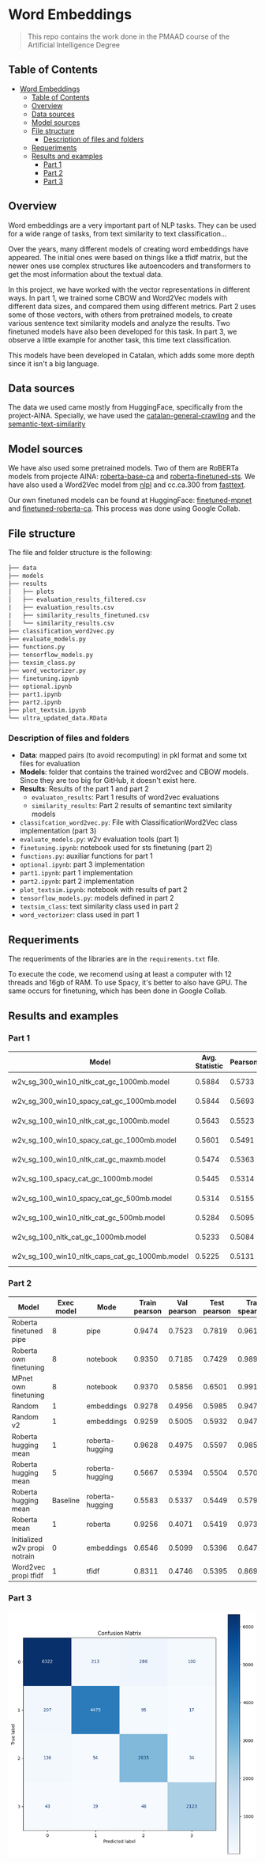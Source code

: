 # Word Embeddings

> This repo contains the work done in the PMAAD course of the Artificial Intelligence Degree


## Table of Contents

- [Word Embeddings](#word-embeddings)
  - [Table of Contents](#table-of-contents)
  - [Overview](#overview)
  - [Data sources](#data-sources)
  - [Model sources](#model-sources)
  - [File structure](#file-structure)
    - [Description of files and folders](#description-of-files-and-folders)
  - [Requeriments](#requeriments)
  - [Results and examples](#results-and-examples)
    - [Part 1](#part-1)
    - [Part 2](#part-2)
    - [Part 3](#part-3)

## Overview

Word embeddings are a very important part of NLP tasks. They can be used for a wide range of tasks, from text similarity to text classification...

Over the years, many different models of creating word embeddings have appeared. The initial ones were based on things like a tfidf matrix, but the newer ones use complex structures like autoencoders and transformers to get the most information about the textual data.

In this project, we have worked with the vector representations in different ways. In part 1, we trained some CBOW and Word2Vec models with different data sizes, and compared them using different metrics. Part 2 uses some of those vectors, with others from pretrained models, to create various sentence text similarity models and analyze the results. Two finetuned models have also been developed for this task. In part 3, we observe a little example for another task, this time text classification.

This models have been developed in Catalan, which adds some more depth since it isn't a big language.

## Data sources

The data we used came mostly from HuggingFace, specifically from the project-AINA. Specially, we have used the [catalan-general-crawling](https://huggingface.co/datasets/projecte-aina/catalan_general_crawling) and the [semantic-text-similarity](https://huggingface.co/datasets/projecte-aina/sts-ca)

## Model sources

We have also used some pretrained models. Two of them are RoBERTa models from projecte AINA: [roberta-base-ca](https://huggingface.co/projecte-aina/roberta-base-ca-v2) and [roberta-finetuned-sts](https://huggingface.co/projecte-aina/roberta-base-ca-v2-cased-sts). We have also used a Word2Vec model from [nlpl](http://vectors.nlpl.eu/repository/) and cc.ca.300 from [fasttext](https://fasttext.cc/docs/en/crawl-vectors.html).

Our own finetuned models can be found at HuggingFace: [finetuned-mpnet](https://huggingface.co/pauhidalgoo/finetuned-sts-ca-mpnet-base) and [finetuned-roberta-ca](https://huggingface.co/pauhidalgoo/finetuned-sts-roberta-base-ca-v2). This process was done using Google Collab.


## File structure
The file and folder structure is the following:

    ├── data
    ├── models
    ├── results
    │   ├── plots
    │   ├── evaluation_results_filtered.csv
    |   ├── evaluation_results.csv
    |   ├── similarity_results_finetuned.csv
    │   └── similarity_results.csv
    ├── classification_word2vec.py
    ├── evaluate_models.py
    ├── functions.py
    ├── tensorflow_models.py
    ├── texsim_class.py
    ├── word_vectorizer.py
    ├── finetuning.ipynb
    ├── optional.ipynb
    ├── part1.ipynb
    ├── part2.ipynb
    ├── plot_textsim.ipynb
    └── ultra_updated_data.RData

### Description of files and folders

- **Data**: mapped pairs (to avoid recomputing) in pkl format and some txt files for evaluation
- **Models**: folder that contains the trained word2vec and CBOW models. Since they are too big for GitHub, it doesn't exist here.
- **Results**: Results of the part 1 and part 2
  - `evaluaton_results`: Part 1 results of word2vec evaluations
  - `similarity_results`: Part 2 results of semantinc text similarity models
- `classifcation_word2vec.py`: File with ClassificationWord2Vec class implementation (part 3)
- `evaluate_models.py`: w2v evaluation tools (part 1)
- `finetuning.ipynb`: notebook used for sts finetuning (part 2)
- `functions.py`: auxiliar functions for part 1
- `optional.ipynb`: part 3 implementation
- `part1.ipynb`: part 1 implementation
- `part2.ipynb`: part 2 implementation
- `plot_textsim.ipynb`: notebook with results of part 2
- `tensorflow_models.py`: models defined in part 2
- `textsim_class`: text similarity class used in part 2
- `word_vectorizer`: class used in part 1

## Requeriments

The requeriments of the libraries are in the `requirements.txt` file.

To execute the code, we recomend using at least a computer with 12 threads and 16gb of RAM. To use Spacy, it's better to also 
have GPU. The same occurs for finetuning, which has been done in Google Collab.


## Results and examples

### Part 1

| Model                                        | Avg. Statistic | Pearson  | Spearman | OOV Perc. | Pearson p-value    | Spearman p-value   |
|----------------------------------------------|----------------|----------|----------|-----------|---------------------|---------------------|
| w2v_sg_300_win10_nltk_cat_gc_1000mb.model    | 0.5884         | 0.5733   | 0.6036   | 0.4525    | 1.29e-20            | 3.20e-23            |
| w2v_sg_300_win10_spacy_cat_gc_1000mb.model   | 0.5844         | 0.5693   | 0.5995   | 1.3575    | 3.98e-20            | 1.16e-22            |
| w2v_sg_100_win10_nltk_cat_gc_1000mb.model    | 0.5643         | 0.5523   | 0.5763   | 0.4525    | 5.80e-19            | 7.20e-21            |
| w2v_sg_100_win10_spacy_cat_gc_1000mb.model   | 0.5601         | 0.5491   | 0.5711   | 1.3575    | 1.44e-18            | 2.87e-20            |
| w2v_sg_100_win10_nltk_cat_gc_maxmb.model     | 0.5474         | 0.5363   | 0.5584   | 0.4525    | 8.81e-18            | 1.95e-19            |
| w2v_sg_100_spacy_cat_gc_1000mb.model         | 0.5445         | 0.5314   | 0.5576   | 1.3575    | 2.75e-17            | 3.28e-19            |
| w2v_sg_100_win10_spacy_cat_gc_500mb.model    | 0.5314         | 0.5155   | 0.5473   | 1.3575    | 3.39e-16            | 1.96e-18            |
| w2v_sg_100_win10_nltk_cat_gc_500mb.model     | 0.5284         | 0.5095   | 0.5473   | 1.3575    | 8.46e-16            | 1.97e-18            |
| w2v_sg_100_nltk_cat_gc_1000mb.model          | 0.5233         | 0.5084   | 0.5383   | 0.4525    | 7.33e-16            | 6.31e-18            |
| w2v_sg_100_win10_nltk_caps_cat_gc_1000mb.model| 0.5225         | 0.5131   | 0.5320   | 0.9050    | 4.18e-16            | 2.13e-17            |

### Part 2

| Model                   | Exec model | Mode           | Train pearson | Val pearson    | Test pearson   | Train spearman | Val spearman   | Test spearman  |
|-------------------------|------------|----------------|---------------|----------------|----------------|----------------|----------------|----------------|
| Roberta finetuned pipe  | 8          | pipe           | 0.9474        | 0.7523         | 0.7819         | 0.9614         | 0.7319         | 0.7993         |
| Roberta own finetuning  | 8          | notebook       | 0.9350        | 0.7185         | 0.7429         | 0.9899         | 0.7312         | 0.7714         |
| MPnet own finetuning    | 8          | notebook       | 0.9370        | 0.5856         | 0.6501         | 0.9918         | 0.5855         | 0.6820         |
| Random                  | 1          | embeddings     | 0.9278        | 0.4956         | 0.5985         | 0.9478         | 0.5121         | 0.6367         |
| Random v2               | 1          | embeddings     | 0.9259        | 0.5005         | 0.5932         | 0.9470         | 0.5337         | 0.6403         |
| Roberta hugging mean    | 1          | roberta-hugging| 0.9628        | 0.4975         | 0.5597         | 0.9853         | 0.4976         | 0.5936         |
| Roberta hugging mean    | 5          | roberta-hugging| 0.5667        | 0.5394         | 0.5504         | 0.5703         | 0.5378         | 0.6102         |
| Roberta hugging mean    | Baseline   | roberta-hugging| 0.5583        | 0.5337         | 0.5449         | 0.5799         | 0.5329         | 0.6074         |
| Roberta mean            | 1          | roberta        | 0.9256        | 0.4071         | 0.5419         | 0.9731         | 0.4218         | 0.5745         |
| Initialized w2v propi notrain | 0     | embeddings     | 0.6546        | 0.5099         | 0.5396         | 0.6475         | 0.4820         | 0.5281         |
| Word2vec propi tfidf    | 1          | tfidf          | 0.8311        | 0.4746         | 0.5395         | 0.8692         | 0.4722         | 0.5718         |


### Part 3

![Confusion matrix ](results/image.png)
